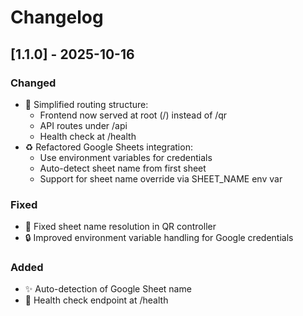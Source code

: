 # Changelog

## [1.1.0] - 2025-10-16

### Changed
- 🔄 Simplified routing structure:
  - Frontend now served at root (/) instead of /qr
  - API routes under /api
  - Health check at /health
- ♻️ Refactored Google Sheets integration:
  - Use environment variables for credentials
  - Auto-detect sheet name from first sheet
  - Support for sheet name override via SHEET_NAME env var

### Fixed
- 🐛 Fixed sheet name resolution in QR controller
- 🔒 Improved environment variable handling for Google credentials

### Added
- ✨ Auto-detection of Google Sheet name
- 📝 Health check endpoint at /health